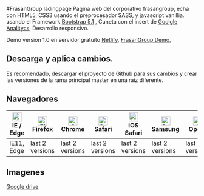#FrasanGroup ladingpage
Pagina web del corporativo frasangroup, echa con HTML5, CSS3 usando el preprocesador SASS, y javascript vanillia. usando el Framework [Bootstrap 5.1](https://getbootstrap.com/docs/5.1/getting-started/introduction/ "Bootstrap 5.1") , Cuneta con el insert de [Goolgle Analitycs](https://analytics.google.com/analytics/web/ "Goolgle Analitycs"), Desarrollo responsivo.

Demo version 1.0 en servidor gratuito [Netlify](https://www.netlify.com/ "Netlify"), [FrasanGroup Demo.](https://frasangroup.netlify.app/ "FrasanGroup Demo.") 

## Descarga y aplica cambios.
Es recomendado, descargar el proyecto de Github para sus cambios y crear las versiones de la rama principal master en una raiz diferente.

## Navegadores

| [<img src="https://raw.githubusercontent.com/alrra/browser-logos/master/src/edge/edge_48x48.png" alt="IE / Edge" width="24px" height="24px" />](http://godban.github.io/browsers-support-badges/)<br/>IE / Edge | [<img src="https://raw.githubusercontent.com/alrra/browser-logos/master/src/firefox/firefox_48x48.png" alt="Firefox" width="24px" height="24px" />](http://godban.github.io/browsers-support-badges/)<br/>Firefox | [<img src="https://raw.githubusercontent.com/alrra/browser-logos/master/src/chrome/chrome_48x48.png" alt="Chrome" width="24px" height="24px" />](http://godban.github.io/browsers-support-badges/)<br/>Chrome | [<img src="https://raw.githubusercontent.com/alrra/browser-logos/master/src/safari/safari_48x48.png" alt="Safari" width="24px" height="24px" />](http://godban.github.io/browsers-support-badges/)<br/>Safari | [<img src="https://raw.githubusercontent.com/alrra/browser-logos/master/src/safari-ios/safari-ios_48x48.png" alt="iOS Safari" width="24px" height="24px" />](http://godban.github.io/browsers-support-badges/)<br/>iOS Safari | [<img src="https://raw.githubusercontent.com/alrra/browser-logos/master/src/samsung-internet/samsung-internet_48x48.png" alt="Samsung" width="24px" height="24px" />](http://godban.github.io/browsers-support-badges/)<br/>Samsung | [<img src="https://raw.githubusercontent.com/alrra/browser-logos/master/src/opera/opera_48x48.png" alt="Opera" width="24px" height="24px" />](http://godban.github.io/browsers-support-badges/)<br/>Opera |
| --------- | --------- | --------- | --------- | --------- | --------- | --------- |
| IE11, Edge| last 2 versions| last 2 versions| last 2 versions| last 2 versions| last 2 versions| last 2 versions

## Imagenes
[Google drive](https://drive.google.com/drive/folders/1ouw02HOMpGVBfapJC0ylLk4uqDOguAD2?usp=sharing "Google drive")
